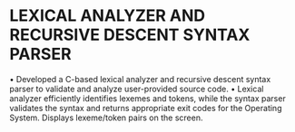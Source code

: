 #   LEXICAL ANALYZER AND RECURSIVE DESCENT SYNTAX PARSER 
•	Developed a C-based lexical analyzer and recursive descent syntax parser to validate and analyze user-provided source code. 
•	Lexical analyzer efficiently identifies lexemes and tokens, while the syntax parser validates the syntax and returns appropriate exit codes for the Operating System. Displays lexeme/token pairs on the screen.

